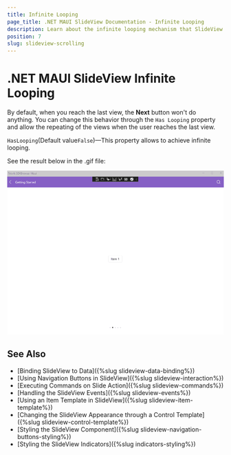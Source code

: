 ```yaml
---
title: Infinite Looping
page_title: .NET MAUI SlideView Documentation - Infinite Looping
description: Learn about the infinite looping mechanism that SlideView control provides.
position: 7
slug: slideview-scrolling
---
```


# .NET MAUI SlideView Infinite Looping

By default, when you reach the last view, the **Next** button won't do anything. You can change this behavior through the `Has Looping` property and allow the repeating of the views when the user reaches the last view.

`HasLooping`(Default value`False`)&mdash;This property allows to achieve infinite looping.

See the result below in the .gif file:

![.NET MAUI SlideView Looping](images/slideview-overscroll.gif)

## See Also

- [Binding SlideView to Data]({%slug slideview-data-binding%})
- [Using Navigation Buttons in SlideView]({%slug slideview-interaction%})
- [Executing Commands on Slide Action]({%slug slideview-commands%})
- [Handling the SlideView Events]({%slug slideview-events%})
- [Using an Item Template in SlideView]({%slug slideview-item-template%})
- [Changing the SlideView Appearance through a Control Template]({%slug slideview-control-template%})
- [Styling the SlideView Component]({%slug slideview-navigation-buttons-styling%})
- [Styling the SlideView Indicators]({%slug indicators-styling%})
